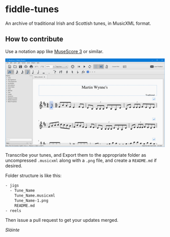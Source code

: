 # fiddle-tunes
An archive of traditional Irish and Scottish tunes, in MusicXML format.

## How to contribute
Use a notation app like [MuseScore 3](https://musescore.org) or similar.

![Muse Score](README_images/musescore.png)

Transcribe your tunes, and Export them to the appropriate folder as uncompressed `.musicxml` along with a `.png` file, and create a `README.md` if desired.

Folder structure is like this:

```
- jigs
  - Tune_Name
    Tune_Name.musicxml
    Tune_Name-1.png
    README.md
- reels
```

Then issue a pull request to get your updates merged.

_Sláinte_
